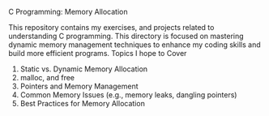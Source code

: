 C Programming: Memory Allocation

This repository contains my exercises, and projects related to understanding C programming. This directory is focused on mastering dynamic memory management techniques to enhance my coding skills and build more efficient programs.
Topics  I hope to Cover

   1. Static vs. Dynamic Memory Allocation
   2. malloc, and free
   3. Pointers and Memory Management
   4. Common Memory Issues (e.g., memory leaks, dangling pointers)
   5. Best Practices for Memory Allocation
